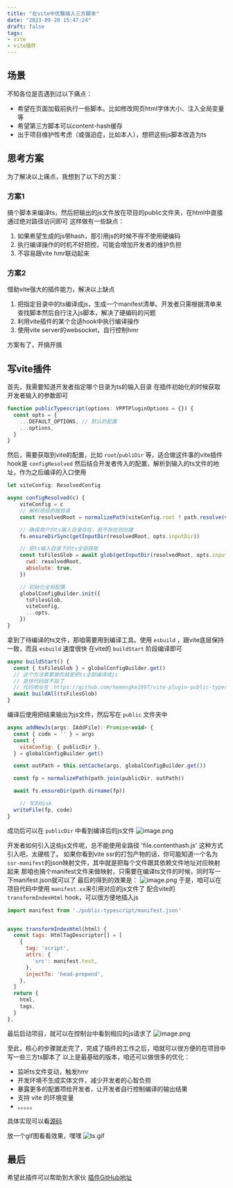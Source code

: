```yaml
---
title: "在vite中优雅插入三方脚本"
date: "2023-09-20 15:47:24"
draft: false
tags:
- vite
- vite插件
---
```



## 场景
不知各位是否遇到过以下痛点：

- 希望在页面加载前执行一些脚本。比如修改网页html字体大小、注入全局变量等
- 希望第三方脚本可以content-hash缓存
- 出于项目维护性考虑（或强迫症，比如本人），想把这些js脚本改造为ts
## 思考方案
为了解决以上痛点，我想到了以下的方案：
### 方案1
搞个脚本来编译ts，然后把输出的js文件放在项目的public文件夹，在html中直接通过绝对路径访问即可
这样做有一些缺点：

1. 如果希望生成的js带hash，那引用js的时候不得不使用硬编码
2. 执行编译操作的时机不好把控，可能会增加开发者的维护负担
3. 不容易跟vite hmr联动起来
### 方案2
借助vite强大的插件能力，解决以上缺点

1. 把指定目录中的ts编译成js，生成一个manifest清单。开发者只需根据清单来查找脚本然后自行注入js脚本，解决了硬编码的问题
2. 利用vite插件的某个合适hook中执行编译操作
3. 使用vite server的websocket，自行控制hmr

方案有了，开搞开搞
## 写vite插件
首先，我需要知道开发者指定哪个目录为ts的输入目录
在插件初始化的时候获取开发者输入的参数即可
```javascript
function publicTypescript(options: VPPTPluginOptions = {}) {
  const opts = {
    ...DEFAULT_OPTIONS, // 默认的配置
    ...options,
  }
}
```

然后，需要获取到vite的配置，比如 `root`/`publiDir` 等，适合做这件事的vite插件hook是 `configResolved`
然后结合开发者传入的配置，解析到输入的ts文件的地址，作为之后编译的入口使用
```javascript
let viteConfig: ResolvedConfig

async configResolved(c) {
    viteConfig = c
    // 解析项目的根目录
    const resolvedRoot = normalizePath(viteConfig.root ? path.resolve(viteConfig.root) : process.cwd())

    // 确保用户的ts输入目录存在，若不存在则创建
    fs.ensureDirSync(getInputDir(resolvedRoot, opts.inputDir))

    // 把ts输入目录下的ts全部获取
    const tsFilesGlob = await glob(getInputDir(resolvedRoot, opts.inputDir, `/*${TS_EXT}`), {
      cwd: resolvedRoot,
      absolute: true,
    })

    // 初始化全局配置
  	globalConfigBuilder.init({
      tsFilesGlob,
      viteConfig,
      ...opts,
    })
}
```

拿到了待编译的ts文件，那咱需要用到编译工具。使用 `esbuild` ，跟vite底层保持一致，而且 `esbuild` 速度很快
在vite的 `buildStart` 阶段编译即可
```javascript
async buildStart() {
  const { tsFilesGlob } = globalConfigBuilder.get()
  // 这个方法需要做的就是把ts全部编译成js
  // 具体代码就不贴了
  // 代码地址在：https://github.com/hemengke1997/vite-plugin-public-typescript/blob/master/src/helper/build.ts
  await buildAll(tsFilesGlob)
}
```
编译后使用把结果输出为js文件，然后写在 `public` 文件夹中
```javascript
async addNewJs(args: IAddFile): Promise<void> {
  const { code = '' } = args
  const {
    viteConfig: { publicDir },
  } = globalConfigBuilder.get()

  const outPath = this.setCache(args, globalConfigBuilder.get())

  const fp = normalizePath(path.join(publicDir, outPath))

  await fs.ensureDir(path.dirname(fp))

	// 写到disk
  writeFile(fp, code)
}
```
成功后可以在 `publicDir` 中看到编译后的js文件
![image.png](https://cdn.nlark.com/yuque/0/2023/png/1447731/1695108166646-001a46a0-1a86-41d4-b28c-b47f48066888.png#averageHue=%2323272e&clientId=u6ce4f4f5-360d-4&from=paste&height=135&id=u2ddb30b9&originHeight=270&originWidth=420&originalType=binary&ratio=2&rotation=0&showTitle=false&size=26073&status=done&style=none&taskId=u5f8a7af6-6fc4-4f87-85d0-79b495e6178&title=&width=210)

开发者如何引入这些js文件呢，总不能使用全路径 'file.contenthash.js' 这种方式引入吧，太硬核了。
如果你看到vite ssr的打包产物的话，你可能知道一个名为 `ssr-manifest`的json映射文件，其中就是把每个文件跟其依赖文件地址对应映射起来
那咱也搞个manifest文件来做映射，只需要在编译ts文件的时候，同时写一下manifest.json就可以了
最后的得到的效果是：
![image.png](https://cdn.nlark.com/yuque/0/2023/png/1447731/1695195184008-20d9eed9-75c9-4be3-9e65-bb7d17e287e0.png#averageHue=%2323272f&clientId=u3a49e1ce-320a-4&from=paste&height=116&id=u9cadd1fe&originHeight=232&originWidth=680&originalType=binary&ratio=2&rotation=0&showTitle=false&size=30885&status=done&style=none&taskId=u71022623-c3e0-45be-abbe-250a46fb05e&title=&width=340)
于是，咱可以在项目代码中使用 `manifest.xx`来引用对应的js文件了
配合vite的 `transformIndexHtml` hook，可以很方便地插入js
```javascript
import manifest from './public-typescript/manifest.json'


async transformIndexHtml(html) {
  const tags: HtmlTagDescriptor[] = [
    {
      tag: 'script',
      attrs: {
        'src': manifest.test,
      },
      injectTo: 'head-prepend',
    },
  ]
  return {
    html,
    tags,
  }
},
```

最后启动项目，就可以在控制台中看到相应的js请求了
![image.png](https://cdn.nlark.com/yuque/0/2023/png/1447731/1695195398531-c1ca06a8-5dd1-47a8-b0d9-29b9b58be826.png#averageHue=%23222c2c&clientId=u3a49e1ce-320a-4&from=paste&height=229&id=uab3037a3&originHeight=458&originWidth=742&originalType=binary&ratio=2&rotation=0&showTitle=false&size=46023&status=done&style=none&taskId=u6486ae30-bb06-4f5c-992a-338b652cc11&title=&width=371)

至此，核心的步骤就走完了，完成了插件的工作之后，咱就可以很方便的在项目中写一些三方ts脚本了
以上是最基础的版本，咱还可以做很多的优化：

- 监听ts文件变动，触发hmr
- 开发环境不生成实体文件，减少开发者的心智负担
- 暴露更多的配置项给开发者，让开发者自行控制编译的输出结果
- 支持 vite 的环境变量
- 。。。。。

具体实现可以看[源码](https://github.com/hemengke1997/vite-plugin-public-typescript)

放一个gif图看看效果，嘿嘿
![ts.gif](https://cdn.nlark.com/yuque/0/2023/gif/1447731/1695195872497-ffbd9ca4-c627-4428-942c-49f34ba15d10.gif#averageHue=%2320242a&clientId=u3a49e1ce-320a-4&from=paste&height=969&id=ua7306c36&originHeight=1937&originWidth=2787&originalType=binary&ratio=2&rotation=0&showTitle=false&size=1399276&status=done&style=none&taskId=u3f425c91-f912-4e45-81b1-1bdcca1af2c&title=&width=1393.5)

## 最后
希望此插件可以帮助到大家伙 [插件GitHub地址](https://github.com/hemengke1997/vite-plugin-public-typescript)
